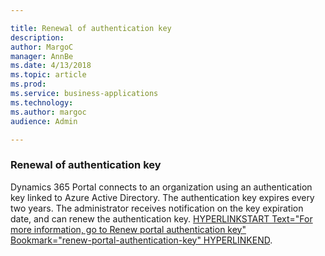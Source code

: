 ```yaml
---

title: Renewal of authentication key
description: 
author: MargoC
manager: AnnBe
ms.date: 4/13/2018
ms.topic: article
ms.prod: 
ms.service: business-applications
ms.technology: 
ms.author: margoc
audience: Admin

---
```

### Renewal of authentication key



Dynamics 365 Portal connects to an organization using an authentication key
linked to Azure Active Directory. The authentication key expires every two
years. The administrator receives notification on the key expiration date, and
can renew the authentication key. [HYPERLINKSTART Text="For more information, go
to Renew portal authentication key" Bookmark="renew-portal-authentication-key"
HYPERLINKEND](https://docs.microsoft.com/en-us/dynamics365/customer-engagement/portals/connect-with-dynamics#renew-portal-authentication-key).
